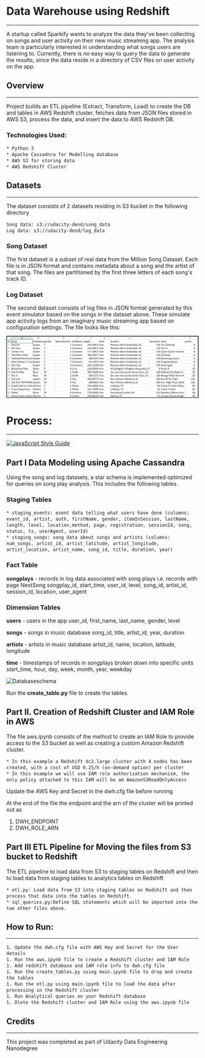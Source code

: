 
# Data Warehouse using Redshift

***

A startup called Sparkify wants to analyze the data they've been collecting on songs and user activity on their new music streaming app. The analysis team is particularly interested in understanding what songs users are listening to. Currently, there is no easy way to query the data to generate the results, since the data reside in a directory of CSV files on user activity on the app.

## Overview

***

Project builds an ETL pipeline (Extract, Transform, Load) to create the DB and tables in AWS Redshift cluster, fetches data from JSON files stored in AWS S3, process the data, and insert the data to AWS Redshift DB.

### Technologies Used:

	* Python 3
	* Apache Cassadnra for Modelling database
	* AWS S3 for storing data
	* AWS Redshift Cluster


## Datasets

***

The dataset consists of 2 datasets residing in S3 bucket in the following directory

    Song data: s3://udacity-dend/song_data
    Log data: s3://udacity-dend/log_data

### Song Dataset
The first dataset is a subset of real data from the Million Song Dataset. Each file is in JSON format and contains metadata about a song and the artist of that song. The files are partitioned by the first three letters of each song's track ID. 

### Log Dataset
The second dataset consists of log files in JSON format generated by this event simulator based on the songs in the dataset above. These simulate app activity logs from an imaginary music streaming app based on configuration settings. The file looks like this:

![log_json](images/image_event_datafile_new.jpg)


# Process:

***

[![JavaScript Style Guide](https://img.shields.io/badge/code_style-standard-brightgreen.svg)](https://standardjs.com)

## Part I Data Modeling using Apache Cassandra
Using the song and log datasets, a star schema is implemented optimized for queries on song play analysis. This includes the following tables.

### Staging Tables

	* staging_events: event data telling what users have done (columns: event_id, artist, auth, firstName, gender, itemInSession, lastName, length, level, location,method, page, registration, sessionId, song, status, ts, userAgent, userId)
	* staging_songs: song data about songs and artists (columns: num_songs, artist_id, artist_latitude, artist_longitude, artist_location, artist_name, song_id, title, duration, year)

### Fact Table
**songplays** - records in log data associated with song plays i.e. records with page NextSong
songplay_id, start_time, user_id, level, song_id, artist_id, session_id, location, user_agent

### Dimension Tables
**users** - users in the app
user_id, first_name, last_name, gender, level

**songs** - songs in music database
song_id, title, artist_id, year, duration

**artists** - artists in music database
artist_id, name, location, latitude, longitude

**time** - timestamps of records in songplays broken down into specific units
start_time, hour, day, week, month, year, weekday

![Databaseschema](image/schema.png)

Run the **create_table.py** file to create the tables.

## Part II. Creation of Redshift Cluster and IAM Role in AWS 
    
The file aws.ipynb consists of the method to create an IAM Role to provide access to the S3 bucket as well as creating a custom
Amazon Redshift cluster.

	* In this example a Redshift dc2.large cluster with 4 nodes has been created, with a cost of USD 0.25/h (on-demand option) per cluster
	* In this example we will use IAM role authorization mechanism, the only policy attached to this IAM will be am AmazonS3ReadOnlyAccess

Update the AWS Key and Secret in the dwh.cfg file before running

At the end of the file the endpoint and the arn of the cluster will be printed out as 
   1. DWH_ENDPOINT
   1. DWH_ROLE_ARN


## Part III ETL Pipeline for Moving the files from S3 bucket to Redshift

The ETL pipeline to load data from S3 to staging tables on Redshift and then to load data from staging tables to analytics tables on Redshift

    * etl.py: Load data from S3 into staging tables on Redshift and then process that data into the tables on Redshift.
    * sql_queries.py:Define SQL statements which will be imported into the two other files above.

## How to Run:

***

	1. Update the dwh.cfg file with AWS Key and Secret for the User details
	1. Run the aws.ipynb file to create a Redshift cluster and IAM Role
	1. Add redshift database and IAM role info to dwh.cfg file
	1. Run the create_tables.py using main.ipynb file to drop and create the tables
	1. Run the etl.py using main.ipynb file to load the data after processing in the Redshift cluster
	1. Run Analytical queries on your Redshift database
	1. Dlete the Redshift cluster and IAM Role using the aws.ipynb file

## Credits

****

This project was completed as part of Udacity Data Engineering Nanodegree




